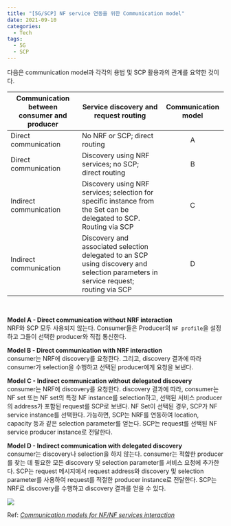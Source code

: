 ```yaml
---
title: "[5G/SCP] NF service 연동을 위한 Communication model"
date: 2021-09-10
categories:
  - Tech
tags:
  - 5G
  - SCP
---
```


다음은 communication model과 각각의 용법 및 SCP 활용과의 관계를 요약한 것이다.

|Communication between consumer and producer|Service discovery and request routing|Communication model|
|---|---|:---:|
|Direct communication|No NRF or SCP; direct routing|A|
|Direct communication|Discovery using NRF services; no SCP; direct routing|B|
|Indirect communication|Discovery using NRF services; selection for specific instance from the Set can be delegated to SCP. Routing via SCP|C|
|Indirect communication|Discovery and associated selection delegated to an SCP using discovery and selection parameters in service request; routing via SCP|D|

<br>

**Model A - Direct communication without NRF interaction**<br>
NRF와 SCP 모두 사용되지 않는다.
Consumer들은 Producer의 `NF profile`을 설정하고 그들이 선택한 producer와 직접 통신한다.

**Model B - Direct communication with NRF interaction**<br>
consumer는 NRF에 discovery를 요청한다. 
그리고, discovery 결과에 따라 consumer가 selection을 수행하고 선택된 producer에게 요청을 보낸다.

**Model C - Indirect communication without delegated discovery**<br>
consumer는 NRF에 discovery를 요청한다.
discovery 결과에 따라, consumer는 NF set 또는 NF set의 특정 NF instance를 selection하고, 선택된 서비스 producer의 address가 포함된 request를 SCP로 보낸다.
NF Set이 선택된 경우, SCP가 NF service instance를 선택한다. 가능하면, SCP는 NRF를 연동하여 location, capacity 등과 같은 selection parameter를 얻는다.
SCP는 request를 선택된 NF service producer instance로 전달한다.

**Model D - Indirect communication with delegated discovery**<br>
consumer는 discovery나 selection을 하지 않는다.
consumer는 적합한 producer를 찾는 데 필요한 모든 discovery 및 selection parameter를 서비스 요청에 추가한다.
SCP는 request 메시지에서 request address와 discovery 및 selection parameter를 사용하여 request를 적절한 producer instance로 전달한다.
SCP는 NRF로 discovery를 수행하고 discovery 결과를 얻을 수 있다.

[![](https://www.tech-invite.com/3m23/img/tinv-23-501-E.1-1.gif)](https://www.tech-invite.com/3m23/img/tinv-23-501-E.1-1.gif)

Ref: [_Communication models for NF/NF services interaction_](https://www.tech-invite.com/3m23/toc/tinv-3gpp-23-501_zzi.html#e-ax-E)